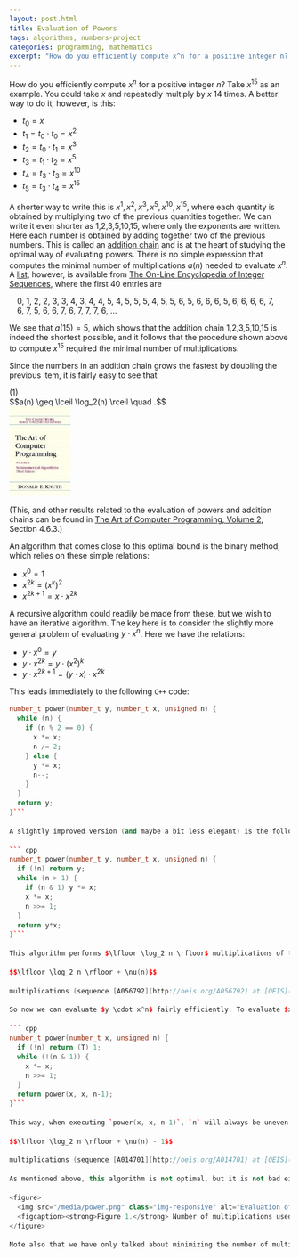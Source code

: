 ```yaml
---
layout: post.html
title: Evaluation of Powers
tags: algorithms, numbers-project
categories: programming, mathematics
excerpt: "How do you efficiently compute x^n for a positive integer n? Take x^{15} as an example. You could take x and repeatedly multiply by x 14 times. A better way to do it, however, is this: [...]"
---
```

How do you efficiently compute $x^n$ for a positive integer $n$? Take $x^{15}$ as an example. You could take $x$ and repeatedly multiply by $x$ 14 times. A better way to do it, however, is this:

*   $t_0=x$
*   $t_1=t_0 \cdot t_0 = x^2$
*   $t_2=t_0 \cdot t_1 = x^3$
*   $t_3=t_1 \cdot t_2 = x^5$
*   $t_4=t_3 \cdot t_3 = x^{10}$
*   $t_5=t_3 \cdot t_4 = x^{15}$

A shorter way to write this is $x^1,x^2,x^3,x^5,x^{10},x^{15}$, where each quantity is obtained by multiplying two of the previous quantities together. We can write it even shorter as 1,2,3,5,10,15, where only the exponents are written. Here each number is obtained by adding together two of the previous numbers. This is called an [addition chain](http://en.wikipedia.org/wiki/Addition_chain) and is at the heart of studying the optimal way of evaluating powers. There is no simple expression that computes the minimal number of multiplications $a(n)$ needed to evaluate $x$<sup>$n$</sup>. A [list](http://oeis.org/A003313), however, is available from [The On-Line Encyclopedia of Integer Sequences](http://oeis.org), where the first 40 entries are

<p style="padding: 0 1em;">0, 1, 2, 2, 3, 3, 4, 3, 4, 4, 5, 4, 5, 5, 5, 4, 5, 5, 6, 5, 6, 6, 6, 5, 6, 6, 6, 6, 7, 6, 7, 5, 6, 6, 7, 6, 7, 7, 7, 6, &#8230;</p>

We see that $a(15)=5$, which shows that the addition chain 1,2,3,5,10,15 is indeed the shortest possible, and it follows that the procedure shown above to compute $x^{15}$ required the minimal number of multiplications.

Since the numbers in an addition chain grows the fastest by doubling the previous item, it is fairly easy to see that

<div class="pull-right">(1)</div>
$$a(n) \geq \lceil \log_2(n) \rceil \quad .$$

<div class="pull-right"><a href="http://www.amazon.com/gp/product/0201896842?ie=UTF8&tag=sputsoft-20&linkCode=as2&camp=1789&creative=390957&creativeASIN=0201896842"><img src="/media/books/taocp2.jpg" alt=""></a></div>

(This, and other results related to the evaluation of powers and addition chains can be found in <a href="http://www.amazon.com/gp/product/0201896842?ie=UTF8&tag=sputsoft-20&linkCode=as2&camp=1789&creative=390957&creativeASIN=0201896842">The Art of Computer Programming, Volume 2</a>, Section 4.6.3.)

An algorithm that comes close to this optimal bound is the binary method, which relies on these simple relations:

*   $x^0 = 1$
*   $x^{2k} = (x^k)^2$
*   $x^{2k+1} = x \cdot x^{2k}$

A recursive algorithm could readily be made from these, but we wish to have an iterative algorithm. The key here is to consider the slightly more general problem of evaluating $y \cdot x^n$. Here we have the relations:

*   $y \cdot x^0 = y$
*   $y \cdot x^{2k} = y \cdot (x^2)^k$
*   $y \cdot x^{2k+1} = (y \cdot x) \cdot x^{2k}$

This leads immediately to the following `C++` code:

``` cpp
number_t power(number_t y, number_t x, unsigned n) {
  while (n) {
    if (n % 2 == 0) {
      x *= x;
      n /= 2;
    } else {
      y *= x;
      n--;
    }
  }
  return y;
}```

A slightly improved version (and maybe a bit less elegant) is the following:

``` cpp
number_t power(number_t y, number_t x, unsigned n) {
  if (!n) return y;
  while (n > 1) {
    if (n & 1) y *= x;
    x *= x;
    n >>= 1;
  }
  return y*x;
}```

This algorithm performs $\lfloor \log_2 n \rfloor$ multiplications of the type $x \leftarrow x^2$ and $\nu(n)$ multiplications of the type $y \leftarrow y \cdot x$, where $\nu(n)$ is the number of 1s in the binary representation of $n$, so all in all it requires

$$\lfloor \log_2 n \rfloor + \nu(n)$$

multiplications (sequence [A056792](http://oeis.org/A056792) at [OEIS](http://oeis.org)).

So now we can evaluate $y \cdot x^n$ fairly efficiently. To evaluate $x^n$ we can simply use this routine by setting $y=1$. But that wastes one multiplication because the first time we perform $y \leftarrow y \cdot x$ it will be redundant. Instead we could use `power(x, x, n-1)`, but that could increase the number of multiplications for even $n$. A good way to evaluate $x^n$ is this:

``` cpp
number_t power(number_t x, unsigned n) {
  if (!n) return (T) 1;
  while (!(n & 1)) {
    x *= x;
    n >>= 1;
  }
  return power(x, x, n-1);
}```

This way, when executing `power(x, x, n-1)`, `n` will always be uneven. This saves one multiplication compared to using just `power(1, x, n)`, so it requires

$$\lfloor \log_2 n \rfloor + \nu(n) - 1$$

multiplications (sequence [A014701](http://oeis.org/A014701) at [OEIS](http://oeis.org)).

As mentioned above, this algorithm is not optimal, but it is not bad either. In fact, 15 is the smallest value of $n$ for which the binary algorithm does not use the minimal number of multiplications. Figure 1 below compares the number of multiplications needed by the binary algorithm to the minimal number possible.

<figure>
  <img src="/media/power.png" class="img-responsive" alt="Evaluation of powers">
  <figcaption><strong>Figure 1.</strong> Number of multiplications used to evaluate the nth power.</figcaption>
</figure>

Note also that we have only talked about minimizing the number of multiplications. What if a different cost is associated with each multiplication? For instance, the basic multiple-precision multiplication algorithm described in an [earlier post](/2009/07/implementing-multiple-precision-arithmetic-part-1.html) has a cost propertional to $m \times n$ if the factors have $m$ and $n$ digits, respectively. Using this cost model, the binary algorithm *is* actually optimal. This was shown by R. L. Graham, A. C.-C. Yao, and F.-F. Yao in *Addition chains with multiplicative cost*, Discrete Math., 23 (1978), 115-119 (article available [online](http://www.math.ucsd.edu/~ronspubs/#78)).
